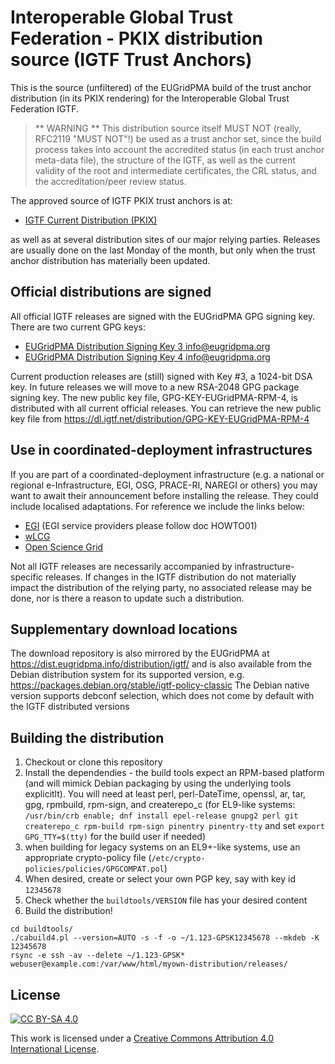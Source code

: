 # Interoperable Global Trust Federation - PKIX distribution source (IGTF Trust Anchors)

This is the source (unfiltered) of the EUGridPMA build of the trust anchor 
distribution (in its PKIX rendering) for the Interoperable Global Trust
Federation IGTF. 

> ** WARNING **
> This distribution source itself MUST NOT (really, RFC2119 "MUST NOT"!) be 
> used as a trust anchor set, since the build process takes into account 
> the accredited status (in each trust anchor meta-data file), the structure 
> of the IGTF, as well as the current validity of the root and intermediate
> certificates, the CRL status, and the accreditation/peer review status.


The approved source of IGTF PKIX trust anchors is at:

* [IGTF Current Distribution (PKIX)](https://dl.igtf.net/distribution/current/)

as well as at several distribution sites of our major relying parties. 
Releases are usually done on the last Monday of the month, but only when 
the trust anchor distribution has materially been updated. 

## Official distributions are signed

All official IGTF releases are signed with the EUGridPMA GPG signing key.
There are two current GPG keys:
* [EUGridPMA Distribution Signing Key 3 <info@eugridpma.org>](https://pgp.surfnet.nl/pks/lookup?search=d12e922822be64d50146188bc32d99c83cdbbc71&fingerprint=on&op=index)
* [EUGridPMA Distribution Signing Key 4 <info@eugridpma.org>](https://pgp.surfnet.nl/pks/lookup?search=565f4528ead3f53727b5a2e9b055005676341f1a&fingerprint=on&op=index)

Current production releases are (still) signed with Key #3, a 1024-bit DSA
key. In future releases we will move to a new RSA-2048 GPG package signing
key. The new public key file, GPG-KEY-EUGridPMA-RPM-4, is distributed with
all current official releases. You can retrieve the new public key file from 
  https://dl.igtf.net/distribution/GPG-KEY-EUGridPMA-RPM-4

## Use in coordinated-deployment infrastructures

If you are part of a coordinated-deployment infrastructure (e.g. a national
or regional e-Infrastructure, EGI, OSG, PRACE-RI, NAREGI or others) you may
want to await their announcement before installing the release.  They could
include localised adaptations. For reference we include the links below:
* [EGI](https://edu.nl/envyq) (EGI service providers please follow doc HOWTO01)
* [wLCG](https://lcg-ca.web.cern.ch)
* [Open Science Grid](https://repo.opensciencegrid.org/cadist/)

Not all IGTF releases are necessarily accompanied by infrastructure-specific
releases. If changes in the IGTF distribution  do not materially impact  the
distribution of the relying party, no associated release may be done, nor is
there a reason to update such a distribution.

## Supplementary download locations

The download repository is also mirrored by the EUGridPMA at
https://dist.eugridpma.info/distribution/igtf/
and is also available from the Debian distribution system for its supported
version, e.g. https://packages.debian.org/stable/igtf-policy-classic
The Debian native version supports debconf selection, which does not come
by default with the IGTF distributed versions

## Building the distribution

1. Checkout or clone this repository
1. Install the dependendies - the build tools expect an RPM-based platform (and will mimick Debian packaging by using the underlying tools explicitlt). You will need at least perl, perl-DateTime, openssl, ar, tar, gpg, rpmbuild, rpm-sign, and createrepo_c
   (for EL9-like systems: `/usr/bin/crb enable; dnf install epel-release gnupg2 perl git createrepo_c rpm-build rpm-sign pinentry pinentry-tty` and set `export GPG_TTY=$(tty)` for the build user if needed)
1. when building for legacy systems on an EL9+-like systems, use an appropriate crypto-policy file (`/etc/crypto-policies/policies/GPGCOMPAT.pol`)
1. When desired, create or select your own PGP key, say with key id `12345678`
1. Check whether the `buildtools/VERSION` file has your desired content
1. Build the distribution!

```
cd buildtools/
./cabuild4.pl --version=AUTO -s -f -o ~/1.123-GPSK12345678 --mkdeb -K 12345678
rsync -e ssh -av --delete ~/1.123-GPSK* webuser@example.com:/var/www/html/myown-distribution/releases/
```

## License

[![CC BY-SA 4.0][cc-by-shield]][cc-by]

This work is licensed under a [Creative Commons Attribution 4.0 International License][cc-by].

[cc-by]: http://creativecommons.org/licenses/by/4.0/
[cc-by-shield]: https://img.shields.io/badge/License-CC%20BY--4.0-lightgrey.svg
